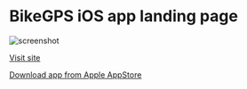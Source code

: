 # BikeGPS iOS app landing page

![screenshot](readme_files/screenshot.png)

[Visit site](https://bikegps.app)

[Download app from Apple AppStore](https://itunes.apple.com/app/id1450105816)
